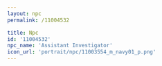 ```yaml
---
layout: npc
permalink: /11004532

title: Npc
id: '11004532'
npc_name: 'Assistant Investigator'
icon_url: 'portrait/npc/11003554_m_navy01_p.png'
---
```

